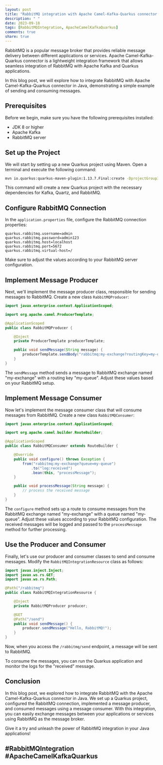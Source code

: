 ```yaml
---
layout: post
title: "RabbitMQ integration with Apache Camel-Kafka-Quarkus connector in Java"
description: " "
date: 2023-09-18
tags: [RabbitMQIntegration, ApacheCamelKafkaQuarkus]
comments: true
share: true
---
```


RabbitMQ is a popular message broker that provides reliable message delivery between different applications or services. Apache Camel-Kafka-Quarkus connector is a lightweight integration framework that allows seamless integration of RabbitMQ with Apache Kafka and Quarkus applications.

In this blog post, we will explore how to integrate RabbitMQ with Apache Camel-Kafka-Quarkus connector in Java, demonstrating a simple example of sending and consuming messages.

## Prerequisites
Before we begin, make sure you have the following prerequisites installed:
- JDK 8 or higher
- Apache Kafka
- RabbitMQ server

## Set up the Project
We will start by setting up a new Quarkus project using Maven. Open a terminal and execute the following command:

```bash
mvn io.quarkus:quarkus-maven-plugin:1.13.7.Final:create -DprojectGroupId=com.example -DprojectArtifactId=rabbitmq-integration -DprojectVersion=1.0-SNAPSHOT -DclassName="com.example.RabbitMQIntegrationResource" -Dextensions="kafka,quartz,rabbitmq"
```

This command will create a new Quarkus project with the necessary dependencies for Kafka, Quartz, and RabbitMQ.

## Configure RabbitMQ Connection
In the `application.properties` file, configure the RabbitMQ connection properties:

```properties
quarkus.rabbitmq.username=admin
quarkus.rabbitmq.password=admin123
quarkus.rabbitmq.host=localhost
quarkus.rabbitmq.port=5672
quarkus.rabbitmq.virtual-host=/
```

Make sure to adjust the values according to your RabbitMQ server configuration.

## Implement Message Producer
Next, we'll implement the message producer class, responsible for sending messages to RabbitMQ. Create a new class `RabbitMQProducer`:

```java
import javax.enterprise.context.ApplicationScoped;

import org.apache.camel.ProducerTemplate;

@ApplicationScoped
public class RabbitMQProducer {

    @Inject
    private ProducerTemplate producerTemplate;

    public void sendMessage(String message) {
        producerTemplate.sendBody("rabbitmq:my-exchange?routingKey=my-queue", message);
    }
}
```

The `sendMessage` method sends a message to RabbitMQ exchange named "my-exchange" with a routing key "my-queue". Adjust these values based on your RabbitMQ setup.

## Implement Message Consumer
Now let's implement the message consumer class that will consume messages from RabbitMQ. Create a new class `RabbitMQConsumer`:

```java
import javax.enterprise.context.ApplicationScoped;

import org.apache.camel.builder.RouteBuilder;

@ApplicationScoped
public class RabbitMQConsumer extends RouteBuilder {

    @Override
    public void configure() throws Exception {
        from("rabbitmq:my-exchange?queue=my-queue")
            .to("log:received")
            .bean(this, "processMessage");
    }

    public void processMessage(String message) {
        // process the received message
    }
}
```

The `configure` method sets up a route to consume messages from the RabbitMQ exchange named "my-exchange" with a queue named "my-queue". Adjust these values according to your RabbitMQ configuration. The received messages will be logged and passed to the `processMessage` method for further processing.

## Use the Producer and Consumer
Finally, let's use our producer and consumer classes to send and consume messages. Modify the `RabbitMQIntegrationResource` class as follows:

```java
import javax.inject.Inject;
import javax.ws.rs.GET;
import javax.ws.rs.Path;

@Path("/rabbitmq")
public class RabbitMQIntegrationResource {

    @Inject
    private RabbitMQProducer producer;

    @GET
    @Path("/send")
    public void sendMessage() {
        producer.sendMessage("Hello, RabbitMQ!");
    }
}
```

Now, when you access the `/rabbitmq/send` endpoint, a message will be sent to RabbitMQ.

To consume the messages, you can run the Quarkus application and monitor the logs for the "received" message.

## Conclusion
In this blog post, we explored how to integrate RabbitMQ with the Apache Camel-Kafka-Quarkus connector in Java. We set up a Quarkus project, configured the RabbitMQ connection, implemented a message producer, and consumed messages using a message consumer. With this integration, you can easily exchange messages between your applications or services using RabbitMQ as the message broker.

Give it a try and unleash the power of RabbitMQ integration in your Java applications!

## #RabbitMQIntegration #ApacheCamelKafkaQuarkus